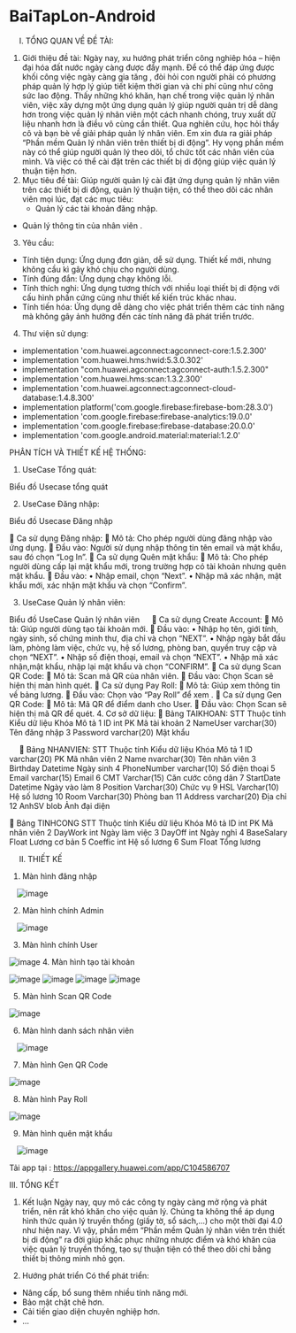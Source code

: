 # BaiTapLon-Android
 
I.	TỔNG QUAN VỀ ĐỀ TÀI:
1.	Giới thiệu đề tài:
Ngày nay, xu hướng phát triển công nghiêp hóa – hiện đại hóa đất nước ngày càng được đẩy mạnh. Để có thể đáp ứng được khối công việc ngày càng gia tăng , đòi hỏi con người phải có phương pháp quản lý hợp lý giúp tiết kiệm thời gian và chi phí cũng như công sức lao động.
Thấy những khó khăn, hạn chế trong việc quản lý nhân viên, việc xây dựng một ứng dụng quản lý giúp người quản trị dễ dàng hơn trong việc quản lý nhân viên một cách nhanh chóng, truy xuất dữ liệu nhanh hơn là điều vô cùng cần thiết.
Qua nghiên cứu, học hỏi thầy cô và bạn bè về giải pháp quản lý nhân viên. Em xin đưa ra giải pháp “Phần mềm Quản lý nhân viên trên thiết bị di động”. Hy vọng phần mềm này có thể giúp người quản lý theo dõi, tổ chức tốt các nhân viên của mình. Và việc có thể cài đặt trên các thiết bị di động giúp việc quản lý thuận tiện hơn.
2.	Mục tiêu đề tài:
Giúp người quản lý cài đặt ứng dụng quản lý nhân viên trên các thiết bị di động, quản lý thuận tiện, có thể theo dõi các nhân viên mọi lúc, đạt các mục tiêu:
	- Quản lý các tài khoản đăng nhập.
- Quản lý thông tin của nhân viên .
3.	Yêu cầu:
- Tính tiện dụng: Ứng dụng đơn giản, dễ sử dụng. Thiết kế mới, nhưng không cầu kì gây khó chịu cho người dùng.
- Tính đúng đắn: Ứng dụng chạy không lỗi.
- Tính thích nghi: Ứng dụng tương thích với nhiều loại thiết bị di động với cấu hình phần cứng cũng như thiết kế kiến trúc khác nhau.
- Tính tiến hóa: Ứng dụng dễ dàng cho việc phát triển thêm các tính năng mà không gây ảnh hưởng đến các tính năng đã phát triển trước.
4.	Thư viện sử dụng:
- implementation 'com.huawei.agconnect:agconnect-core:1.5.2.300'
- implementation 'com.huawei.hms:hwid:5.3.0.302'
- implementation "com.huawei.agconnect:agconnect-auth:1.5.2.300"
- implementation 'com.huawei.hms:scan:1.3.2.300'
- implementation 'com.huawei.agconnect:agconnect-cloud-database:1.4.8.300'
- implementation platform('com.google.firebase:firebase-bom:28.3.0')
- implementation 'com.google.firebase:firebase-analytics:19.0.0'
- implementation 'com.google.firebase:firebase-database:20.0.0'
- implementation 'com.google.android.material:material:1.2.0'

PHÂN TÍCH VÀ THIẾT KẾ HỆ THỐNG:
1.	UseCase Tổng quát:




 




Biểu đồ Usecase tổng quát

2.	UseCase Đăng nhập:




Biểu đồ Usecase Đăng nhập

	Ca sử dụng Đăng nhập:
	Mô tả: Cho phép người dùng đăng nhập vào ứng dụng.
	Đầu vào: Người sử dụng nhập thông tin tên email và mật khẩu, sau đó chọn “Log In”.
	Ca sử dụng Quên mật khẩu:
	Mô tả: Cho phép người dùng cấp lại mật khẩu mới, trong trường hợp có tài khoản nhưng quên mật khẩu.
	Đầu vào:
•	Nhập email, chọn “Next”.
•	Nhập mã xác nhận, mật khẩu mới, xác nhận mật khẩu và chọn “Confirm”.

3.	UseCase Quản lý nhân viên:
















Biểu đồ UseCase Quản lý nhân viên
 
	Ca sử dụng Create Account: 
	Mô tả: Giúp người dùng tạo tài khoản mới.
	Đầu vào: 
•	Nhập họ tên, giới tính, ngày sinh, số chứng minh thư, địa chỉ và chọn “NEXT”.
•	Nhập ngày bắt đầu làm, phòng làm việc, chức vụ, hệ số lương, phòng ban, quyền truy cập và chọn “NEXT”.
•	Nhập số điện thoại, email và chọn “NEXT”.
•	Nhập mã xác nhận,mật khẩu, nhập lại mật khẩu và chọn “CONFIRM”.
	Ca sử dụng Scan QR Code:
	Mô tả: Scan mã QR của nhân viên.
	Đầu vào: Chọn Scan sẽ hiện thị màn hình quét.
	Ca sử dụng Pay Roll:
	Mô tả: Giúp xem thông tin về bảng lương.
	Đầu vào: Chọn vào “Pay Roll” để xem .
	Ca sử dụng Gen QR Code:
	Mô tả: Mã QR để điểm danh cho User.
	Đầu vào: Chọn Scan sẽ hiện thị mã QR để quét.
4.	Cơ sở dữ liệu: 
	Bảng TAIKHOAN:
STT	Thuộc tính	Kiểu dữ liệu	Khóa	Mô tả
1	ID	int	PK	Mã tài khoản
2	NameUser	varchar(30)		Tên đăng nhập
3	Password	varchar(20)		Mật khẩu

 
	Bảng NHANVIEN:
  STT	Thuộc tính	Kiểu dữ liệu	Khóa	Mô tả
1	ID	varchar(20)	PK	Mã nhân viên
2	Name 	nvarchar(30)		Tên nhân viên
3	Birthday	Datetime		Ngày sinh
4	PhoneNumber	varchar(10)		Số điện thoại
5	Email	varchar(15)		Email
6	CMT	Varchar(15)		Căn cước công dân
7	StartDate	Datetime		Ngày vào làm
8	Position	Varchar(30)		Chức vụ
9	HSL	Varchar(10)		Hệ số lương
10	Room	Varchar(30)		Phòng ban
11	Address	varchar(20)		Địa chỉ
12	AnhSV	blob		Ảnh đại diện

	Bảng TINHCONG
STT	Thuộc tính	Kiểu dữ liệu	Khóa	Mô tả
	ID	int	PK	Mã nhân viên
2	DayWork	int		Ngày làm việc
3	DayOff	int		Ngày nghỉ
4	BaseSalary	Float		Lương cơ bản
5	Coeffic	int		Hệ số lương
6	Sum	Float		Tổng lương

 
II.	THIẾT KẾ
1.	Màn hình đăng nhập

 ![image](https://user-images.githubusercontent.com/78135100/210136838-87cad075-fea5-4122-a3ce-5e14a663ad6f.png)
 
2.	Màn hình chính Admin

  ![image](https://user-images.githubusercontent.com/78135100/210136841-59704527-aeba-477b-a869-e3e0ede97da3.png)
  
3.	Màn hình chính User

 ![image](https://user-images.githubusercontent.com/78135100/210136843-b879d99c-ce4d-47a2-bc36-3c6ff78e800f.png)
4.	Màn hình tạo tài khoản 
 
![image](https://user-images.githubusercontent.com/78135100/210136847-2cd7006c-62c9-4dc8-ae3a-5f26dd6c9334.png)
![image](https://user-images.githubusercontent.com/78135100/210136849-f3ba4475-41ae-489e-9ee7-0e10204f15b2.png)
![image](https://user-images.githubusercontent.com/78135100/210136855-876bf968-c738-4b69-a6a4-13e8a3679350.png)
![image](https://user-images.githubusercontent.com/78135100/210136860-c99e5a1f-b91e-4c20-8b0e-937e0fd77e96.png)

5.	Màn hình Scan QR Code

 ![image](https://user-images.githubusercontent.com/78135100/210136864-80950feb-f45b-4dbf-a215-4670b02603e6.png)
 
6.	Màn hình danh sách nhân viên

  ![image](https://user-images.githubusercontent.com/78135100/210136866-b07f6aff-5182-4117-bf7c-ac719ca57580.png)
  
7.	Màn hình Gen QR Code

 ![image](https://user-images.githubusercontent.com/78135100/210136869-bf7258b0-13ab-4ebe-9953-73ae4bd572df.png) 
 
8.	Màn hình Pay Roll

 ![image](https://user-images.githubusercontent.com/78135100/210136871-bbc8af07-855b-458e-b461-a464e94926a0.png)
 
9.	 Màn hình quên mật khẩu
 
 ![image](https://user-images.githubusercontent.com/78135100/210136875-5a2255a9-c5d8-4bc2-a9ed-c6bc5942b6de.png)


Tải app tại : https://appgallery.huawei.com/app/C104586707


III.	TỔNG KẾT
1.	Kết luận
Ngày nay, quy mô các công ty ngày càng mở rộng và phát triển, nên rất khó khăn cho việc quản lý. Chúng ta không thể áp dụng hình thức quản lý truyền thống (giấy tờ, sổ sách,…) cho một thời đại 4.0 như hiện nay. Vì vậy, phần mềm “Phần mềm Quản lý nhân viên trên thiết bị di động” ra đời giúp khắc phục những nhược điểm và khó khăn của việc quản lý truyền thống, tạo sự thuận tiện có thể theo dõi chỉ bằng thiết bị thông minh nhỏ gọn.

2.	Hướng phát triển
Có thể phát triển:
- Nâng cấp, bổ sung thêm nhiều tính năng mới.
- Bảo mật chặt chẽ hơn.
- Cải tiến giao diện chuyên nghiệp hơn.
- …
 

